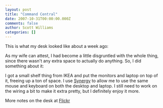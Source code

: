 ```yaml
---
layout: post
title: "Command Central"
date: 2007-10-31T00:00:00.000Z
comments: false
author: Scott Williams
categories: []
---
```

This is what my desk looked like about a week ago:

As my wife can attest, I had become a little disgruntled with the whole thing, since there wasn't any extra space to actually do anything. So, I did something about it:

I got a small shelf thing from IKEA and put the monitors and laptop on top of it, freeing up a ton of space. I use <a href="http://synergy2.sourceforge.net/">Synergy</a> to allow me to use the same mouse and keyboard on both the desktop and laptop. I still need to work on the wiring a bit to make it extra pretty, but I definitely enjoy it more.

More notes on the desk at <a href="http://www.flickr.com/photos/swilliams/1808997105/">Flickr</a>
